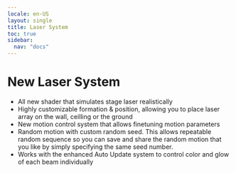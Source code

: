 ```yaml
---
locale: en-US
layout: single
title: Laser System
toc: true
sidebar:
  nav: "docs"
---
```


# New Laser System
* All new shader that simulates stage laser realistically
* Highly customizable formation & position, allowing you to place laser array on the wall, ceilling or the ground
* New motion control system that allows finetuning motion parameters
* Random motion with custom random seed. This allows repeatable random sequence so you can save and share the random motion that you like by simply specifying the same seed number.
* Works with the enhanced Auto Update system to control color and glow of each beam individually
